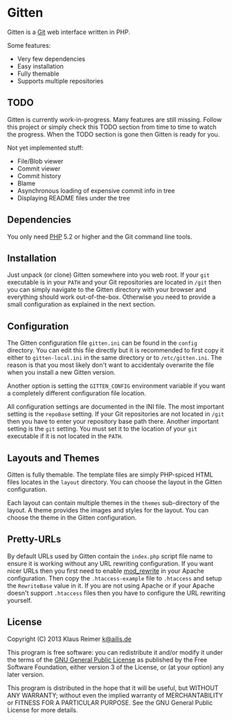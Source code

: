 Gitten
======

Gitten is a [Git](http://git-scm.com/) web interface written in PHP.

Some features:

* Very few dependencies
* Easy installation
* Fully themable
* Supports multiple repositories


## TODO

Gitten is currently work-in-progress. Many features are still missing.
Follow this project or simply check this TODO section from time to time to
watch the progress. When the TODO section is gone then Gitten is ready for
you.

Not yet implemented stuff:

* File/Blob viewer
* Commit viewer
* Commit history
* Blame
* Asynchronous loading of expensive commit info in tree
* Displaying README files under the tree


## Dependencies

You only need [PHP](http://www.php.net/) 5.2 or higher and the Git command
line tools.


## Installation

Just unpack (or clone) Gitten somewhere into you web root. If your `git`
executable is in your `PATH` and your Git repositories are located in `/git`
then you can simply navigate to the Gitten directory with your browser and
everything should work out-of-the-box.  Otherwise you need to provide a
small configuration as explained in the next section.


## Configuration

The Gitten configuration file `gitten.ini` can be found in the `config`
directory.  You can edit this file directly but it is recommended to first
copy it either to `gitten-local.ini` in the same directory or to
`/etc/gitten.ini`.  The reason is that you most likely don't want to
accidentaly overwrite the file when you install a new Gitten version.

Another option is setting the `GITTEN_CONFIG` environment variable if you
want a completely different configuration file location.

All configuration settings are documented in the INI file. The most
important setting is the `repoBase` setting.  If your Git repositories are
not located in `/git` then you have to enter your repository base path
there.  Another important setting is the `git` setting.  You must set it to
the location of your `git` executable if it is not located in the `PATH`.


## Layouts and Themes

Gitten is fully themable. The template files are simply PHP-spiced HTML
files locates in the `layout` directory.  You can choose the layout in the
Gitten configuration.

Each layout can contain multiple themes in the `themes` sub-directory of the
layout.  A theme provides the images and styles for the layout.  You can
choose the theme in the Gitten configuration.


## Pretty-URLs

By default URLs used by Gitten contain the `index.php` script file name to
ensure it is working without any URL rewriting configuration.  If you want
nicer URLs then you first need to enable
[mod_rewrite](http://httpd.apache.org/docs/current/mod/mod_rewrite.html) in
your Apache configuration.  Then copy the `.htaccess-example` file to
`.htaccess` and setup the `RewriteBase` value in it.  If you are not using
Apache or if your Apache doesn't support `.htaccess` files then you have to
configure the URL rewriting yourself.


## License

Copyright (C) 2013 Klaus Reimer <k@ailis.de>

This program is free software: you can redistribute it and/or modify it
under the terms of the [GNU General Public
License](http://www.gnu.org/licenses/gpl.html) as published by the Free
Software Foundation, either version 3 of the License, or (at your option)
any later version.

This program is distributed in the hope that it will be useful, but WITHOUT
ANY WARRANTY; without even the implied warranty of MERCHANTABILITY or
FITNESS FOR A PARTICULAR PURPOSE.  See the GNU General Public License for
more details.

